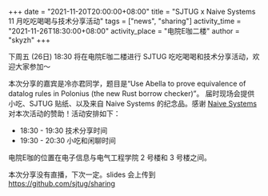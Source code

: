 +++
date = "2021-11-20T20:00:00+08:00"
title = "SJTUG x Naive Systems 11 月吃吃喝喝与技术分享活动"
tags = ["news", "sharing"]
activity_time = "2021-11-26T18:30:00+08:00"
activity_place = "电院E咖二楼"
author = "skyzh"
+++

下周五 (26日) 18:30 将在电院E咖二楼进行 SJTUG 吃吃喝喝和技术分享活动，欢迎大家参加～

本次分享的嘉宾是冷亦君同学，题目是“Use Abella to prove equivalence of datalog rules in Polonius (the new Rust borrow checker)”。
届时现场会提供小吃、SJTUG 贴纸、以及来自 Naive Systems 的纪念品。感谢 [Naive Systems](https://www.naivesystems.com) 对本次活动的赞助！活动安排如下：

* 18:30 - 19:30 技术分享时间
* 19:30 - 20:30 小吃和闲聊时间

电院E咖的位置在电子信息与电气工程学院 2 号楼和 3 号楼之间。

本次分享没有直播，下次一定。slides 会上传到 https://github.com/sjtug/sharing
